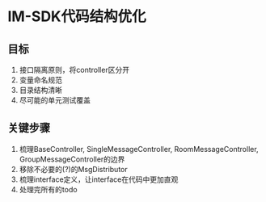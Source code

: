 # IM-SDK代码结构优化

## 目标

1. 接口隔离原则，将controller区分开
2. 变量命名规范
3. 目录结构清晰
4. 尽可能的单元测试覆盖

## 关键步骤

1. 梳理BaseController, SingleMessageController, RoomMessageController, GroupMessageController的边界
2. 移除不必要的(?)的MsgDistributor
3. 梳理interface定义，让interface在代码中更加直观
4. 处理完所有的todo